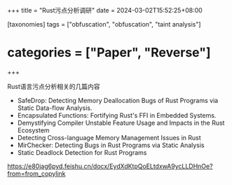 +++
title = "Rust污点分析调研"
date = 2024-03-02T15:52:25+08:00

[taxonomies]
tags = ["obfuscation", "obfuscation", "taint analysis"]
# categories = ["Paper", "Reverse"]
+++

Rust语言污点分析相关的几篇内容

+ SafeDrop: Detecting Memory Deallocation Bugs of Rust Programs via Static Data-flow Analysis.
+ Encapsulated Functions: Fortifying Rust's FFI in Embedded Systems.
+ Demystifying Compiler Unstable Feature Usage and Impacts in the Rust Ecosystem
+ Detecting Cross-language Memory Management Issues in Rust
+ MirChecker: Detecting Bugs in Rust Programs via Static Analysis
+ Static Deadlock Detection for Rust Programs

<!-- more -->

https://e80jag6pyd.feishu.cn/docx/EydXdKtpQoELtdxwA9ycLLDHnOe?from=from_copylink